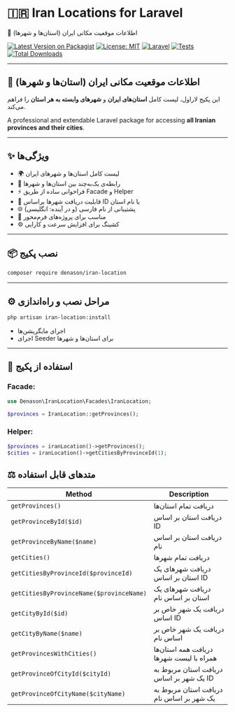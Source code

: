 # 🇮🇷 Iran Locations for Laravel
🌾 اطلاعات موقعیت مکانی ایران (استان‌ها و شهرها)

[![Latest Version on Packagist](https://img.shields.io/packagist/v/denason/iran-location.svg?style=flat-square)](https://packagist.org/packages/denason/iran-location)
[![License: MIT](https://img.shields.io/badge/License-MIT-blue.svg?style=flat-square)](LICENSE)
[![Laravel](https://img.shields.io/badge/Laravel-10.x-orange.svg?style=flat-square)](https://laravel.com)
[![Tests](https://img.shields.io/badge/tests-passing-brightgreen.svg?style=flat-square)](#)
[![Total Downloads](https://img.shields.io/packagist/dt/denason/iran-location.svg?style=flat-square)](https://packagist.org/packages/denason/iran-location)

---

## 🌾 اطلاعات موقعیت مکانی ایران (استان‌ها و شهرها)

این پکیج لاراول، لیست کامل **استان‌های ایران** و **شهرهای وابسته به هر استان** را فراهم می‌کند.

A professional and extendable Laravel package for accessing **all Iranian provinces and their cities**.

---

## ✨ ویژگی‌ها

- 🌍 لیست کامل استان‌ها و شهرهای ایران
- 🔗 رابطه‌ی یک‌به‌چند بین استان‌ها و شهرها
- ⚡ فراخوانی ساده از طریق Facade و Helper
- 🔎 قابلیت دریافت شهرها براساس ID یا نام استان
- 🌐 پشتیبانی از نام فارسی (و در آینده: انگلیسی)
- 🧰 مناسب برای پروژه‌های فرم‌محور
- ⚙️ کشینگ برای افزایش سرعت و کارایی

---

## 📦 نصب پکیج

```bash
composer require denason/iran-location
```

---

## ⚙️ مراحل نصب و راه‌اندازی

```bash
php artisan iran-location:install
```

- اجرای مایگریشن‌ها
- اجرای Seeder برای استان‌ها و شهرها

---

## 🚀 استفاده از پکیج

### Facade:

```php
use Denason\IranLocation\Facades\IranLocation;

$provinces = IranLocation::getProvinces();
```

### Helper:

```php
$provinces = iranLocation()->getProvinces();
$cities = iranLocation()->getCitiesByProvinceId(1);
```

## ⚖️ متدهای قابل استفاده

| Method | Description |
|--------|-------------|
| `getProvinces()` | دریافت تمام استان‌ها |
| `getProvinceById($id)` | دریافت استان بر اساس ID |
| `getProvinceByName($name)` | دریافت استان بر اساس نام |
| `getCities()` | دریافت تمام شهرها |
| `getCitiesByProvinceId($provinceId)` | دریافت شهرهای یک استان بر اساس ID |
| `getCitiesByProvinceName($provinceName)` | دریافت شهرهای یک استان بر اساس نام |
| `getCityById($id)` | دریافت یک شهر خاص بر اساس ID |
| `getCityByName($name)` | دریافت یک شهر خاص بر اساس نام |
| `getProvincesWithCities()` | دریافت همه استان‌ها همراه با لیست شهرها |
| `getProvinceOfCityId($cityId)` | دریافت استان مربوط به یک شهر بر اساس ID |
| `getProvinceOfCityName($cityName)` | دریافت استان مربوط به یک شهر بر اساس نام |





